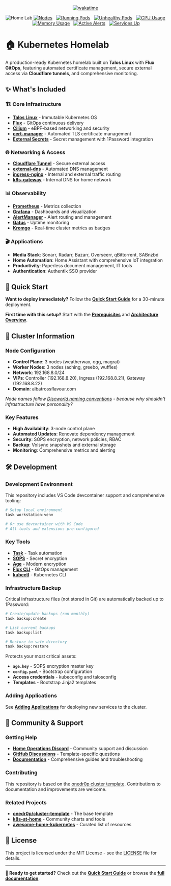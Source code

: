<div align="center">

[![wakatime](https://wakatime.com/badge/user/97c75e0e-3119-41db-b612-8c629b4e97f4/project/ef519725-9fe1-48f5-83e1-57bf5545021e.svg)](https://wakatime.com/badge/user/97c75e0e-3119-41db-b612-8c629b4e97f4/project/ef519725-9fe1-48f5-83e1-57bf5545021e)

![Home Lab](https://img.shields.io/endpoint?url=https%3A%2F%2Fhealthchecks.io%2Fbadge%2F30890dcd-7710-42cb-8f5a-d86db4%2FtLgC3O2j-2.shields)
[![Nodes](https://img.shields.io/endpoint?url=https%3A%2F%2Fkromgo.albatrossflavour.com%2Fcluster_nodes%3Fformat%3Dendpoint&style=flat-square&label=Nodes)](https://github.com/kashalls/kromgo)&nbsp;&nbsp;
[![Running Pods](https://img.shields.io/endpoint?url=https%3A%2F%2Fkromgo.albatrossflavour.com%2Fcluster_pods_running%3Fformat%3Dendpoint&style=flat-square&label=Running%20Pods)](https://github.com/kashalls/kromgo)&nbsp;&nbsp;
[![Unhealthy Pods](https://img.shields.io/endpoint?url=https%3A%2F%2Fkromgo.albatrossflavour.com%2Fcluster_pods_unhealthy%3Fformat%3Dendpoint&style=flat-square&label=Unhealthy%20Pods)](https://github.com/kashalls/kromgo)&nbsp;&nbsp;
[![CPU Usage](https://img.shields.io/endpoint?url=https%3A%2F%2Fkromgo.albatrossflavour.com%2Fcluster_cpu_usage%3Fformat%3Dendpoint&style=flat-square&label=CPU)](https://github.com/kashalls/kromgo)&nbsp;&nbsp;
[![Memory Usage](https://img.shields.io/endpoint?url=https%3A%2F%2Fkromgo.albatrossflavour.com%2Fcluster_memory_usage%3Fformat%3Dendpoint&style=flat-square&label=Memory)](https://github.com/kashalls/kromgo)&nbsp;&nbsp;
[![Active Alerts](https://img.shields.io/endpoint?url=https%3A%2F%2Fkromgo.albatrossflavour.com%2Fcluster_alerts_firing%3Fformat%3Dendpoint&style=flat-square&label=Active%20Alerts)](https://github.com/kashalls/kromgo)&nbsp;&nbsp;
[![Services Up](https://img.shields.io/endpoint?url=https%3A%2F%2Fkromgo.albatrossflavour.com%2Fgatus_services_up%3Fformat%3Dendpoint&style=flat-square&label=Services%20Up)](https://status.albatrossflavour.com)&nbsp;&nbsp;

</div>

# 🏠 Kubernetes Homelab

A production-ready Kubernetes homelab built on **Talos Linux** with **Flux GitOps**, featuring automated certificate management, secure external access via **Cloudflare tunnels**, and comprehensive monitoring.

## ✨ What's Included

### 🏗 Core Infrastructure

- **[Talos Linux](https://www.talos.dev/)** - Immutable Kubernetes OS
- **[Flux](https://fluxcd.io/)** - GitOps continuous delivery
- **[Cilium](https://cilium.io/)** - eBPF-based networking and security
- **[cert-manager](https://cert-manager.io/)** - Automated TLS certificate management
- **[External Secrets](https://external-secrets.io/)** - Secret management with 1Password integration

### 🌐 Networking & Access

- **[Cloudflare Tunnel](https://www.cloudflare.com/products/tunnel/)** - Secure external access
- **[external-dns](https://github.com/kubernetes-sigs/external-dns)** - Automated DNS management
- **[ingress-nginx](https://kubernetes.github.io/ingress-nginx/)** - Internal and external traffic routing
- **[k8s-gateway](https://github.com/ori-edge/k8s_gateway)** - Internal DNS for home network

### 📊 Observability

- **[Prometheus](https://prometheus.io/)** - Metrics collection
- **[Grafana](https://grafana.com/)** - Dashboards and visualization
- **[AlertManager](https://prometheus.io/docs/alerting/latest/alertmanager/)** - Alert routing and management
- **[Gatus](https://gatus.io/)** - Uptime monitoring
- **[Kromgo](https://github.com/kashalls/kromgo)** - Real-time cluster metrics as badges

### 🎬 Applications

- **Media Stack**: Sonarr, Radarr, Bazarr, Overseerr, qBittorrent, SABnzbd
- **Home Automation**: Home Assistant with comprehensive IoT integration
- **Productivity**: Paperless document management, IT tools
- **Authentication**: Authentik SSO provider

## 🚀 Quick Start

**Want to deploy immediately?** Follow the **[Quick Start Guide](./docs/installation/quick-start.md)** for a 30-minute deployment.

**First time with this setup?** Start with the **[Prerequisites](./docs/installation/prerequisites.md)** and **[Architecture Overview](./docs/architecture/overview.md)**.

## 🎯 Cluster Information

### Node Configuration

- **Control Plane**: 3 nodes (weatherwax, ogg, magrat)
- **Worker Nodes**: 3 nodes (aching, greebo, wuffles)
- **Network**: 192.168.8.0/24
- **VIPs**: Controller (192.168.8.20), Ingress (192.168.8.21), Gateway (192.168.8.22)
- **Domain**: albatrossflavour.com

*Node names follow [Discworld naming conventions](./docs/about/naming-conventions.md) - because why shouldn't infrastructure have personality?*

### Key Features

- **High Availability**: 3-node control plane
- **Automated Updates**: Renovate dependency management
- **Security**: SOPS encryption, network policies, RBAC
- **Backup**: Volsync snapshots and external storage
- **Monitoring**: Comprehensive metrics and alerting

## 🛠 Development

### Development Environment

This repository includes VS Code devcontainer support and comprehensive tooling:

```bash
# Setup local environment
task workstation:venv

# Or use devcontainer with VS Code
# All tools and extensions pre-configured
```

### Key Tools

- **[Task](https://taskfile.dev/)** - Task automation
- **[SOPS](https://github.com/getsops/sops)** - Secret encryption
- **[Age](https://github.com/FiloSottile/age)** - Modern encryption
- **[Flux CLI](https://fluxcd.io/flux/cmd/)** - GitOps management
- **[kubectl](https://kubernetes.io/docs/reference/kubectl/)** - Kubernetes CLI

### Infrastructure Backup

Critical infrastructure files (not stored in Git) are automatically backed up to 1Password:

```bash
# Create/update backups (run monthly)
task backup:create

# List current backups
task backup:list

# Restore to safe directory
task backup:restore
```

Protects your most critical assets:

- **`age.key`** - SOPS encryption master key
- **`config.yaml`** - Bootstrap configuration
- **Access credentials** - kubeconfig and talosconfig
- **Templates** - Bootstrap Jinja2 templates

### Adding Applications

See **[Adding Applications](./docs/development/adding-applications.md)** for deploying new services to the cluster.

## 🤝 Community & Support

### Getting Help

- **[Home Operations Discord](https://discord.gg/home-operations)** - Community support and discussion
- **[GitHub Discussions](https://github.com/onedr0p/cluster-template/discussions)** - Template-specific questions
- **[Documentation](./docs/)** - Comprehensive guides and troubleshooting

### Contributing

This repository is based on the [onedr0p cluster template](https://github.com/onedr0p/cluster-template). Contributions to documentation and improvements are welcome.

### Related Projects

- **[onedr0p/cluster-template](https://github.com/onedr0p/cluster-template)** - The base template
- **[k8s-at-home](https://github.com/k8s-at-home)** - Community charts and tools
- **[awesome-home-kubernetes](https://github.com/k8s-at-home/awesome-home-kubernetes)** - Curated list of resources

## 📜 License

This project is licensed under the MIT License - see the [LICENSE](./LICENSE) file for details.

---

**🚀 Ready to get started?** Check out the **[Quick Start Guide](./docs/installation/quick-start.md)** or browse the **[full documentation](./docs/README.md)**.
